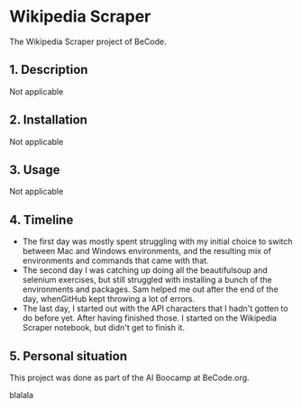 # Wikipedia Scraper
The Wikipedia Scraper project of BeCode.

## 1. Description 
Not applicable

## 2. Installation 
Not applicable

## 3. Usage 
Not applicable

## 4. Timeline 
- The first day was mostly spent struggling with my initial choice to switch between Mac and Windows environments, and the resulting mix of environments and commands that came with that. 
- The second day I was catching up doing all the beautifulsoup and selenium exercises, but still struggled with installing a bunch of the environments and packages. Sam helped me out after the end of the day, whenGitHub kept throwing a lot of errors.
- The last day, I started out with the API characters that I hadn't gotten to do before yet. After having finished those. I started on the Wikipedia Scraper notebook, but didn't get to finish it. 

## 5. Personal situation 
This project was done as part of the AI Boocamp at BeCode.org.

blalala
